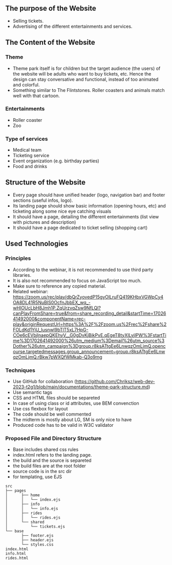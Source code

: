 ## The purpose of the Website

- Selling tickets.
- Advertising of the different entertainments and services.


## The Content of the Website
### Theme
- Theme park itself is for children but the target audience (the users) of the website will be adults who want to buy tickets, etc. Hence the design can stay conversative and functional, instead of too animated and colorful.
- Something similar to The Flintstones. Roller coasters and animals match well with that cartoon.

### Entertainments
- Roller coaster
- Zoo

### Type of services
- Medical team
- Ticketing service
- Event organization (e.g. birthday parties)
- Food and drinks

## Structure of the Website

- Every page should have unified header (logo, navigation bar) and footer sections (useful infos, logo).
- Its landing page should show basic information (opening hours, etc) and ticketing along some nice eye catching visuals
- It should have a page, detailing the different entertainments  (list view with pictures and description)
- It should have a page dedicated to ticket selling (shopping cart)

## Used Technologies

### Principles

- According to the webinar, it is not recommended to use third party libraries. 
- It is also not recommended to focus on JavaScript too much. 
- Make sure to reference any copied material.
- Related webinar: https://zoom.us/rec/play/dbQrZyovedP15gyOlLruFQ419KHbxVGWpCy4OA8DL41R5NuBIS0OcfnJbbEX_wq_-wHIOUcLbH8Jmh1P.ZqUrzvqZsw9NfLQl?canPlayFromShare=true&from=share_recording_detail&startTime=1702641492000&componentName=rec-play&originRequestUrl=https%3A%2F%2Fzoom.us%2Frec%2Fshare%2FOLdKd1YiU_Iusnwl9bTlT5xL7HpG-COe6cEVbjlnaepQKEhyV__G0gDvKjBikPvE.qEgeT8tyXILvjlPW%3FstartTime%3D1702641492000%26utm_medium%3Demail%26utm_source%3Dother%26utm_campaign%3Dgroup.r8ksATtgEe6LnwqzOmLjmQ.opencourse.targetedmessages.group_announcement~group.r8ksATtgEe6LnwqzOmLjmQ.rBkw7pWXQfWMkab-Q3o9mg

### Techniques

- Use GitHub for collaboration (https://github.com/Chriksz/web-dev-2023-t2g1/blob/main/documentations/theme-park-structure.md)
- Use semantic tags
- CSS and HTML files should be separeted
- In case of using class or id attributes, use BEM convenction
- Use css flexbox for layout
- The code should be well commented
- The midterm is mostly about LG, SM is only nice to have
- Produced code has to be valid in W3C validator

### Proposed File and Directory Structure
- Base includes shared css rules
- index.html refers to the landing page.
- the build and the source is separeted
- the build files are at the root folder
- source code is in the src dir
- for templating, use EJS

```
src
├── pages
│      ├── home
│      │   └── index.ejs
│      ├── info
│      │   └── info.ejs
│      ├── rides
│      │   └── rides.ejs
│      └── shared
│          └── tickets.ejs
└── base
       ├── footer.ejs
       ├── header.ejs
       └── styles.css
index.html
info.html
rides.html
